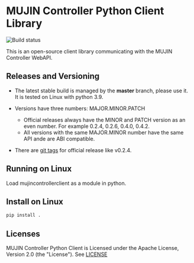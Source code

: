 # MUJIN Controller Python Client Library

![Build status](https://github.com/mujin/mujincontrollerclientpy/actions/workflows/python.yml/badge.svg)

This is an open-source client library communicating with the MUJIN Controller WebAPI.


## Releases and Versioning

- The latest stable build is managed by the **master** branch, please use it. It is tested on Linux with python 3.9.

- Versions have three numbers: MAJOR.MINOR.PATCH
  
  - Official releases always have the MINOR and PATCH version as an even number. For example 0.2.4, 0.2.6, 0.4.0, 0.4.2.
  - All versions with the same MAJOR.MINOR number have the same API ande are ABI compatible.
  
- There are [git tags](https://github.com/mujin/mujincontrollerclientpy/tags) for official release like v0.2.4.


## Running on Linux

Load mujincontrollerclient as a module in python.


## Install on Linux

```bash
pip install .
```

## Licenses

MUJIN Controller Python Client is Licensed under the Apache License, Version 2.0 (the "License"). See [LICENSE](LICENSE)

